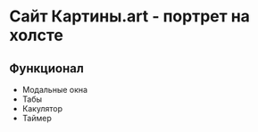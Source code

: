 # Сайт Картины.art - портрет на холсте

## Функционал

* Модальные окна
* Табы
* Какулятор
* Таймер



